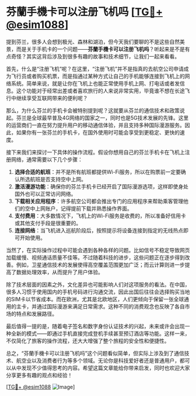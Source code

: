 # 芬蘭手機卡可以注册飞机吗 [[TG💪+ @esim1088](https://t.me/s/esim1088)]

提到芬兰，很多人会想到极光、森林和湖泊，但今天我们要聊的不是这些自然美景，而是关于手机卡的一个问题——**芬蘭手機卡可以注册飞机吗**？听起来是不是有点奇怪？其实这背后涉及到很多有趣的故事和技术细节，让我们一起来看看。

首先，什么是“注册飞机”呢？在这里，“注册飞机”并不是指真的去航空公司申请成为飞行员或者购买机票，而是指通过某种方式让自己的手机能够连接到飞机上的网络系统。简单来说，就是让你在飞机上也能正常使用手机上网、打电话或者发信息。这个功能对于经常出差或者喜欢旅行的人来说非常实用，毕竟谁不想在长途飞行中继续享受互联网带来的便利呢？

那么，为什么芬兰的手机卡会被特别提到呢？这就要从芬兰的通信技术和政策说起。芬兰是全球最早普及4G网络的国家之一，同时也是5G技术发展的先锋。这里的运营商们一直在努力提升用户的移动通信体验，并且支持多种国际漫游服务。因此，如果你有一张芬兰的手机卡，在国外使用时可能会享受到更稳定、更快的速度。

接下来我们来探讨一下具体的操作流程。假设你想用自己的芬兰手机卡在飞机上注册网络，通常需要以下几个步骤：

1. **选择合适的航班**：并不是所有航班都提供Wi-Fi服务，所以在购票前一定要确认所选航班是否支持空中上网。
2. **激活漫游功能**：确保你的芬兰手机卡已经开启了国际漫游选项，这样即使身处国外也可以正常访问网络。
3. **下载相关应用程序**：许多航空公司都会推出专门的应用程序来帮助乘客管理他们的空中上网账户，记得提前下载并熟悉操作界面。
4. **支付费用**：大多数情况下，飞机上的Wi-Fi服务是收费的，所以准备好信用卡或其他支付手段是很重要的。
5. **连接网络**：当飞机进入巡航阶段后，按照提示将设备连接到指定的无线热点即可开始使用。

当然了，在实际操作过程中可能会遇到各种各样的问题。比如信号不稳定导致网页加载缓慢、视频通话质量不佳等。不过随着科技的进步，这些问题正在逐步得到改善。例如，卫星通信技术的发展使得高空覆盖范围更加广泛；而云计算则进一步提高了数据处理效率，从而提升了用户体验。

除了技术层面的因素之外，文化差异也可能影响人们对这项服务的看法。在中国，很多人习惯于使用国内的手机号码进行沟通交流，因此出国后往往会选择购买当地的SIM卡以节省成本。而在欧洲，尤其是北欧地区，人们更倾向于保留一张全球通用的主卡，并通过国际漫游来满足日常需求。这种不同的消费观念也反映了各自市场的特点和发展路径。

最后值得一提的是，随着电子签名和数字身份认证技术的兴起，未来或许会出现一种全新的模式——即通过手机直接完成登机手续甚至预订酒店等功能。这样一来，不仅简化了旅客的操作流程，还大大增强了整个旅程的安全性和便捷性。

总之，“芬蘭手機卡可以注册飞机吗”这个问题看似简单，但实际上涉及到了通信技术、航空业以及消费者行为等多个领域。无论你是科技爱好者还是普通用户，都可以从中发现不少值得思考的内容。希望这篇文章能给你带来启发，同时也欢迎大家分享更多有趣的观点和经验！

[[TG💪+ @esim1088](https://t.me/s/esim1088) ![Image](https://i.postimg.cc/4NQfJmqS/Snipaste-2025-05-13-00-14-12.png)]